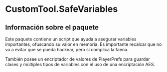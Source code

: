 # CustomTool.SafeVariables

## Información sobre el paquete
Este paquete contiene un script que ayuda a asegurar variables importantes, ofuscando su valor en memoria. Es importante recalcar que no va a evitar que se pueda hackear, pero sí complica la faena.

También posee un encriptador de valores de PlayerPrefs para guardar clases y múltiples tipos de variables con el uso de una encriptación AES.